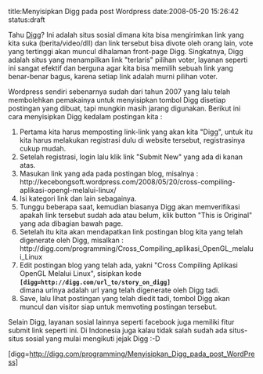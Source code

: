 title:Menyisipkan Digg pada post Wordpress
date:2008-05-20 15:26:42
status:draft

<img src="http://i247.photobucket.com/albums/gg153/kecebongsoft/digg.jpg" alt="" align="left" />Tahu <a href="http://www.digg.com/">Digg</a>? Ini adalah situs sosial dimana kita bisa mengirimkan link yang kita suka (berita/video/dll) dan link tersebut bisa divote oleh orang lain, vote yang tertinggi akan muncul dihalaman front-page Digg. Singkatnya, Digg adalah situs yang menampilkan link "terlaris" pilihan voter, layanan seperti ini sangat efektif dan berguna agar kita bisa memilih sebuah link yang benar-benar bagus, karena setiap link adalah murni pilihan voter.

Wordpress sendiri sebenarnya sudah dari tahun 2007 yang lalu telah membolehkan pemakainya untuk menyisipkan tombol Digg disetiap postingan yang dibuat, tapi mungkin masih jarang digunakan. Berikut ini cara menyisipkan Digg kedalam postingan kita :<!--more-->
<ol>
	<li>Pertama kita harus memposting link-link yang akan kita "Digg", untuk itu kita harus melakukan registrasi dulu di website tersebut, registrasinya cukup mudah.</li>
	<li>Setelah registrasi, login lalu klik link "Submit New" yang ada di kanan atas.</li>
	<li>Masukan link yang ada pada postingan blog, misalnya : http://kecebongsoft.wordpress.com/2008/05/20/cross-compiling-aplikasi-opengl-melalui-linux/</li>
	<li>Isi kategori link dan lain sebagainya.</li>
	<li>Tunggu beberapa saat, kemudian biasanya Digg akan memverifikasi apakah link tersebut sudah ada atau belum, klik button "This is Original" yang ada dibagian bawah page.</li>
	<li>Setelah itu kita akan mendapatkan link postingan blog kita yang telah digenerate oleh Digg, misalkan : http://digg.com/programming/Cross_Compiling_aplikasi_OpenGL_melalui_Linux</li>
	<li>Edit postingan blog yang telah ada, yakni "Cross Compiling Aplikasi OpenGL Melalui Linux", sisipkan kode <strong><code>[</code><code>digg=http://digg.com/url_to/story_on_digg]
</code></strong> dimana urlnya adalah url yang telah digenerate oleh Digg tadi.</li>
	<li>Save, lalu lihat postingan yang telah diedit tadi, tombol Digg akan muncul dan visitor siap untuk memvoting postingan tersebut.</li>
</ol>
Selain Digg, layanan sosial lainnya seperti facebook juga memiliki fitur submit link seperti ini. Di Indonesia juga kalau tidak salah sudah ada situs-situs sosial yang mulai mengikuti jejak Digg :-D

[digg=http://digg.com/programming/Menyisipkan_Digg_pada_post_WordPress]